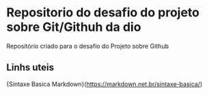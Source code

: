 # Repositorio do desafio do projeto sobre Git/Githuh da dio
Repositório criado para o desafio do Projeto sobre Github

## Linhs uteis
{Sintaxe Basica Markdown}(https://markdown.net.br/sintaxe-basica/)
